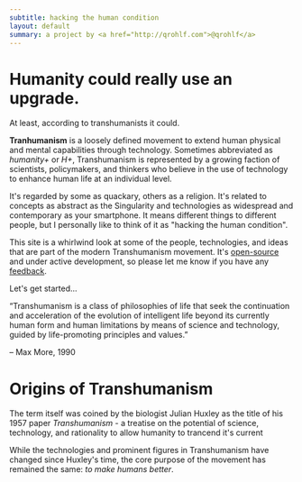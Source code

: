 ```yaml
---
subtitle: hacking the human condition
layout: default
summary: a project by <a href="http://qrohlf.com">@qrohlf</a>
---
```


# Humanity could really use an upgrade.

At least, according to transhumanists it could. 

**Tranhumanism** is a loosely defined movement to extend human physical and mental capabilities through technology. Sometimes abbreviated as *humanity+* or *H+*, Transhumanism is represented by a growing faction of scientists, policymakers, and thinkers who believe in the use of technology to enhance human life at an individual level.

It's regarded by some as quackary, others as a religion. It's related to concepts as abstract as the Singularity and technologies as widespread and contemporary as your smartphone. It means different things to different people, but I personally like to think of it as "hacking the human condition". 

This site is a whirlwind look at some of the people, technologies, and ideas that are part of the modern Transhumanism movement. It's [open-source](https://github.com/qrohlf/hplus) and under active development, so please let me know if you have any [feedback](https://github.com/qrohlf/hplus/issues).

Let's get started...

</div>

<div id="definition-more" class="boom">
<div class="container">
<p>“Transhumanism is a class of philosophies of life that seek the continuation and acceleration of the evolution of intelligent life beyond its currently human form and human limitations by means of science and technology, guided by life-promoting principles and values.”</p>
<footer>– Max More, 1990</footer>
</div>
</div>

<div class="container">

# Origins of Transhumanism

The term itself was coined by the biologist Julian Huxley as the title of his 1957 paper *Transhumanism* - a treatise on the potential of science, technology, and rationality to allow humanity to trancend it's current 

While the technologies and prominent figures in Transhumanism have changed since Huxley's time, the core purpose of the movement has remained the same: *to make humans better*.